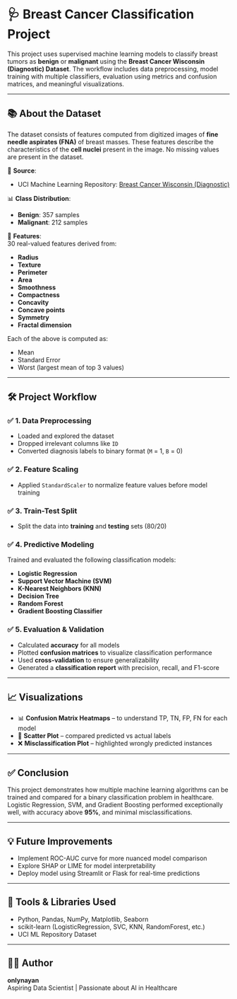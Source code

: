 # 🩺 Breast Cancer Classification Project

This project uses supervised machine learning models to classify breast tumors as **benign** or **malignant** using the **Breast Cancer Wisconsin (Diagnostic) Dataset**. The workflow includes data preprocessing, model training with multiple classifiers, evaluation using metrics and confusion matrices, and meaningful visualizations.

---

## 📚 About the Dataset

The dataset consists of features computed from digitized images of **fine needle aspirates (FNA)** of breast masses. These features describe the characteristics of the **cell nuclei** present in the image. No missing values are present in the dataset.

📁 **Source**:  
- UCI Machine Learning Repository: [Breast Cancer Wisconsin (Diagnostic)](https://archive.ics.uci.edu/ml/datasets/Breast+Cancer+Wisconsin+%28Diagnostic%29)

📊 **Class Distribution**:
- **Benign**: 357 samples  
- **Malignant**: 212 samples  

🔢 **Features**:  
30 real-valued features derived from:
- **Radius**
- **Texture**
- **Perimeter**
- **Area**
- **Smoothness**
- **Compactness**
- **Concavity**
- **Concave points**
- **Symmetry**
- **Fractal dimension**  

Each of the above is computed as:
- Mean
- Standard Error
- Worst (largest mean of top 3 values)

---

## 🛠️ Project Workflow

### ✅ 1. Data Preprocessing
- Loaded and explored the dataset
- Dropped irrelevant columns like `ID`
- Converted diagnosis labels to binary format (`M` = 1, `B` = 0)

### ✅ 2. Feature Scaling
- Applied `StandardScaler` to normalize feature values before model training

### ✅ 3. Train-Test Split
- Split the data into **training** and **testing** sets (80/20)

### ✅ 4. Predictive Modeling
Trained and evaluated the following classification models:
- **Logistic Regression**
- **Support Vector Machine (SVM)**
- **K-Nearest Neighbors (KNN)**
- **Decision Tree**
- **Random Forest**
- **Gradient Boosting Classifier**

### ✅ 5. Evaluation & Validation
- Calculated **accuracy** for all models
- Plotted **confusion matrices** to visualize classification performance
- Used **cross-validation** to ensure generalizability
- Generated a **classification report** with precision, recall, and F1-score

---

## 📈 Visualizations

- 📊 **Confusion Matrix Heatmaps** – to understand TP, TN, FP, FN for each model  
- 🎯 **Scatter Plot** – compared predicted vs actual labels  
- ❌ **Misclassification Plot** – highlighted wrongly predicted instances  

---

## ✅ Conclusion

This project demonstrates how multiple machine learning algorithms can be trained and compared for a binary classification problem in healthcare. Logistic Regression, SVM, and Gradient Boosting performed exceptionally well, with accuracy above **95%**, and minimal misclassifications.

---

## 💡 Future Improvements

- Implement ROC-AUC curve for more nuanced model comparison
- Explore SHAP or LIME for model interpretability
- Deploy model using Streamlit or Flask for real-time predictions

---

## 📌 Tools & Libraries Used

- Python, Pandas, NumPy, Matplotlib, Seaborn
- scikit-learn (LogisticRegression, SVC, KNN, RandomForest, etc.)
- UCI ML Repository Dataset

---

## 🙋‍♂️ Author

**onlynayan**  
Aspiring Data Scientist | Passionate about AI in Healthcare  


